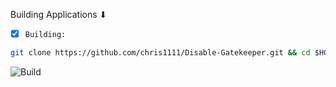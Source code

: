 Building Applications ⬇︎

- [x] `Building:`
```bash
git clone https://github.com/chris1111/Disable-Gatekeeper.git && cd $HOME/Disable-Gatekeeper && /usr/bin/osacompile -o "Install Disable-Gatekeeper.app" "Install Disable-Gatekeeper.scptd" && cp -Rp "Install Disable-Gatekeeper.scptd/Contents/Resources/Disable-Gatekeeper.mobileconfig" "Install Disable-Gatekeeper.app/Contents/Resources/" && Open -R "Install Disable-Gatekeeper.app"
```




![Build](https://github.com/user-attachments/assets/e6f51baa-18f5-4a5b-8a4f-8cda857fb197)
